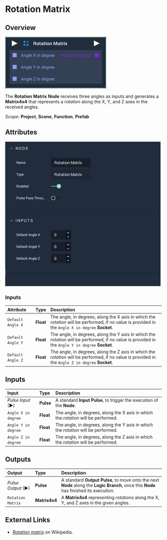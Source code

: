 # Rotation Matrix

## Overview

![The Rotation Matrix Node.](../../.gitbook/assets/node-rotation-matrix2.png)

The **Rotation Matrix** **Node** receives three angles as inputs and generates a **Matrix4x4** that represents a _rotation_ along the X, Y, and Z axes in the received angles.

*Scope*: **Project**, **Scene**, **Function**, **Prefab**

## Attributes

![The Rotation Matrix Node Attributes.](../../.gitbook/assets/node-rotation-matrix2-attr.png)

### Inputs

| Attribute | Type | Description |
| :--- | :--- | :--- |
| `Default Angle X` | **Float** | The angle, in degrees, along the X axis in which the _rotation_ will be performed, if no value is provided in the `Angle X in degree` **Socket**. |
| `Default Angle Y` | **Float** | The angle, in degrees, along the Y axis in which the _rotation_ will be performed, if no value is provided in the `Angle Y in degree` **Socket**. |
| `Default Angle Z` | **Float** | The angle, in degrees, along the Z axis in which the _rotation_ will be performed, if no value is provided in the `Angle Z in degree` **Socket**. |

## Inputs

| Input | Type | Description |
| :--- | :--- | :--- |
| _Pulse Input_ \(►\) | **Pulse** | A standard **Input Pulse**, to trigger the execution of the **Node**. |
| `Angle X in degree` | **Float** | The angle, in degrees, along the X axis in which the _rotation_ will be performed. |
| `Angle Y in degree` | **Float** | The angle, in degrees, along the Y axis in which the _rotation_ will be performed. |
| `Angle Z in degree` | **Float** | The angle, in degrees, along the Z axis in which the _rotation_ will be performed. |

## Outputs

| Output | Type | Description |
| :--- | :--- | :--- |
| _Pulse Output_ \(►\) | **Pulse** | A standard **Output Pulse**, to move onto the next **Node** along the **Logic Branch**, once this **Node** has finished its execution. |
| `Rotation Matrix` | **Matrix4x4** | A **Matrix4x4** representing _rotations_ along the X, Y, and Z axes in the given angles. |

## External Links

* [_Rotation matrix_](https://en.wikipedia.org/wiki/Rotation_matrix) on Wikipedia.

